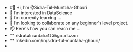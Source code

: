 - #👋 Hi, I’m @Sidra-Tul-Muntaha-Ghouri
- 👀 I’m interested in DataScience
- 🌱 I’m currently learning ...
- 💞️ I’m looking to collaborate on any beginner's level project.
- 📫 Here's how you can reach me ...
- ** sidratulmuntaha135&gmail.com
- ** linkedin.com/in/sidra-tul-muntaha-ghouri/
- 


<!---
Sidra-Tul-Muntaha-Ghouri/Sidra-Tul-Muntaha-Ghouri is a ✨ special ✨ repository because its `README.md` (this file) appears on your GitHub profile.
You can click the Preview link to take a look at your changes.
--->
